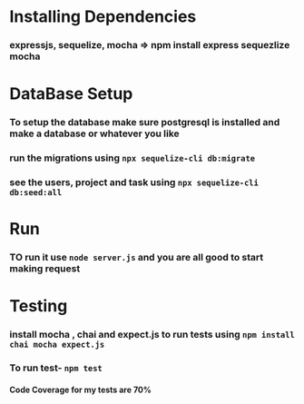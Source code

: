 # Installing Dependencies

### expressjs, sequelize, mocha =>  npm install express sequezlize mocha 

# DataBase Setup
### To setup the database make sure postgresql is installed and make a database or whatever you like 

### run the migrations using `npx sequelize-cli db:migrate`

### see the users, project and task using `npx sequelize-cli db:seed:all`

# Run

### TO run it use `node server.js` and you are all good to start making request 

# Testing
### install mocha , chai and expect.js to run tests using `npm install chai mocha expect.js`

### To run test- `npm test`

#### Code Coverage for my tests are 70%  


